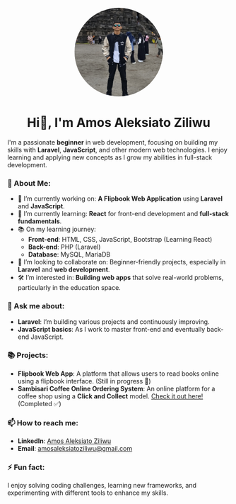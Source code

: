 <p align="center">
  <img src="profile.jpg" alt="Amos Aleksiato Ziliwu" width="200" height="200" style="border-radius: 50%;"/>
</p>

<h1 align="center">Hi👋, I'm Amos Aleksiato Ziliwu</h1>

I'm a passionate **beginner** in web development, focusing on building my skills with **Laravel**, **JavaScript**, and other modern web technologies. I enjoy learning and applying new concepts as I grow my abilities in full-stack development.

### 🌟 About Me:
- 🔭 I’m currently working on: **A Flipbook Web Application** using **Laravel** and **JavaScript**.
- 🌱 I’m currently learning: **React** for front-end development and **full-stack fundamentals**.
- 📚 On my learning journey: 
  - **Front-end**: HTML, CSS, JavaScript, Bootstrap (Learning React)
  - **Back-end**: PHP (Laravel)
  - **Database**: MySQL, MariaDB
- 👯 I’m looking to collaborate on: Beginner-friendly projects, especially in **Laravel** and **web development**.
- 🛠️ I’m interested in: **Building web apps** that solve real-world problems, particularly in the education space.
  
### 💬 Ask me about:
- **Laravel**: I’m building various projects and continuously improving.
- **JavaScript basics**: As I work to master front-end and eventually back-end JavaScript.

### 📚 Projects:
- **Flipbook Web App**: A platform that allows users to read books online using a flipbook interface. (Still in progress 🚧)
- **Sambisari Coffee Online Ordering System**: An online platform for a coffee shop using a **Click and Collect** model. [Check it out here!](https://sambisaricoffee.tian.my.id/) (Completed ✅)

### 📫 How to reach me:
- **LinkedIn**: [Amos Aleksiato Ziliwu](https://www.linkedin.com/in/amos-aleksiato-ziliwu-028840293/)
- **Email**: amosaleksiatoziliwu@gmail.com

### ⚡ Fun fact:
I enjoy solving coding challenges, learning new frameworks, and experimenting with different tools to enhance my skills.
